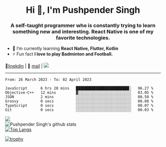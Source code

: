 <h1 align="center">Hi 👋, I'm Pushpender Singh</h1>
<h3 align="center">A self-taught programmer who is constantly trying to learn something new and interesting. React Native is one of my favorite technologies.</h3>

- 🌱 I’m currently learning **React Native, Flutter, Kotlin**
- ⚡ Fun fact **I love to play Badminton and Football.**

👔[linekdin](https://www.linkedin.com/in/pushpender-singh-240061202/) | 📧 [mail](mailto:pushpendersingh694@gmail.com) | ![](https://komarev.com/ghpvc/?username=pushpender-singh-ap&color=blue)


---

<!--START_SECTION:waka-->

```text
From: 26 March 2023 - To: 02 April 2023

JavaScript      6 hrs 28 mins   ████████████████████████░   96.27 %
Objective-C++   12 mins         ▓░░░░░░░░░░░░░░░░░░░░░░░░   03.05 %
JSON            2 mins          ░░░░░░░░░░░░░░░░░░░░░░░░░   00.50 %
Groovy          0 secs          ░░░░░░░░░░░░░░░░░░░░░░░░░   00.08 %
TypeScript      0 secs          ░░░░░░░░░░░░░░░░░░░░░░░░░   00.07 %
Git             0 secs          ░░░░░░░░░░░░░░░░░░░░░░░░░   00.03 %
```

<!--END_SECTION:waka-->

<img align="left" src="https://github-readme-streak-stats.herokuapp.com/?user=pushpender-singh-ap&theme=dark" /></br>
![Pushpender Singh's github stats](https://github-readme-stats.vercel.app/api?username=pushpender-singh-ap&show_icons=true&theme=radical&count_private=true)</br>
[![Top Langs](https://github-readme-stats.vercel.app/api/top-langs/?username=pushpender-singh-ap&theme=radical)](https://github.com/pushpender-singh-ap/github-readme-stats)

[![trophy](https://github-profile-trophy.vercel.app/?username=pushpender-singh-ap&theme=radical)](https://github.com/pushpender-singh-ap/pushpender-singh-ap)
